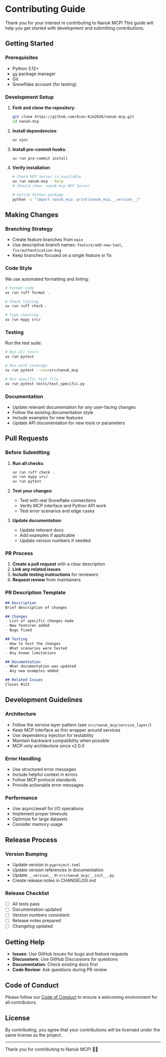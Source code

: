 # Contributing Guide

Thank you for your interest in contributing to Nanuk MCP! This guide will help you get started with development and submitting contributions.

## Getting Started

### Prerequisites

- Python 3.12+
- [uv](https://docs.astral.sh/uv/) package manager
- Git
- Snowflake account (for testing)

### Development Setup

1. **Fork and clone the repository**:
   ```bash
   git clone https://github.com/Evan-Kim2028/nanuk-mcp.git
   cd nanuk-mcp
   ```

2. **Install dependencies**:
   ```bash
   uv sync
   ```

3. **Install pre-commit hooks**:
   ```bash
   uv run pre-commit install
   ```

4. **Verify installation**:
   ```bash
   # Check MCP server is available
   uv run nanuk-mcp --help
   # Should show: nanuk-mcp MCP Server
   
   # Verify Python package
   python -c "import nanuk_mcp; print(nanuk_mcp.__version__)"
   ```

## Making Changes

### Branching Strategy

- Create feature branches from `main`
- Use descriptive branch names: `feature/add-new-tool`, `fix/authentication-bug`
- Keep branches focused on a single feature or fix

### Code Style

We use automated formatting and linting:

```bash
# Format code
uv run ruff format .

# Check linting
uv run ruff check .

# Type checking
uv run mypy src/
```

### Testing

Run the test suite:

```bash
# Run all tests
uv run pytest

# Run with coverage
uv run pytest --cov=src/nanuk_mcp

# Run specific test file
uv run pytest tests/test_specific.py
```

### Documentation

- Update relevant documentation for any user-facing changes
- Follow the existing documentation style
- Include examples for new features
- Update API documentation for new tools or parameters

## Pull Requests

### Before Submitting

1. **Run all checks**:
   ```bash
   uv run ruff check .
   uv run mypy src/
   uv run pytest
   ```

2. **Test your changes**:
   - Test with real Snowflake connections
   - Verify MCP interface and Python API work
   - Test error scenarios and edge cases

3. **Update documentation**:
   - Update relevant docs
   - Add examples if applicable
   - Update version numbers if needed

### PR Process

1. **Create a pull request** with a clear description
2. **Link any related issues**
3. **Include testing instructions** for reviewers
4. **Request review** from maintainers

### PR Description Template

```markdown
## Description
Brief description of changes

## Changes
- List of specific changes made
- New features added
- Bugs fixed

## Testing
- How to test the changes
- What scenarios were tested
- Any known limitations

## Documentation
- What documentation was updated
- Any new examples added

## Related Issues
Closes #123
```

## Development Guidelines

### Architecture

- Follow the service layer pattern (see `src/nanuk_mcp/service_layer/`)
- Keep MCP interface as thin wrapper around services
- Use dependency injection for testability
- Maintain backward compatibility when possible
- MCP-only architecture since v2.0.0

### Error Handling

- Use structured error messages
- Include helpful context in errors
- Follow MCP protocol standards
- Provide actionable error messages

### Performance

- Use async/await for I/O operations
- Implement proper timeouts
- Optimize for large datasets
- Consider memory usage

## Release Process

### Version Bumping

- Update version in `pyproject.toml`
- Update version references in documentation
- Update `__version__` in `src/nanuk_mcp/__init__.py`
- Create release notes in CHANGELOG.md

### Release Checklist

- [ ] All tests pass
- [ ] Documentation updated
- [ ] Version numbers consistent
- [ ] Release notes prepared
- [ ] Changelog updated

## Getting Help

- **Issues**: Use GitHub Issues for bugs and feature requests
- **Discussions**: Use GitHub Discussions for questions
- **Documentation**: Check existing docs first
- **Code Review**: Ask questions during PR review

## Code of Conduct

Please follow our [Code of Conduct](CODE_OF_CONDUCT.md) to ensure a welcoming environment for all contributors.

## License

By contributing, you agree that your contributions will be licensed under the same license as the project.

---

Thank you for contributing to Nanuk MCP! 🐻‍❄️
